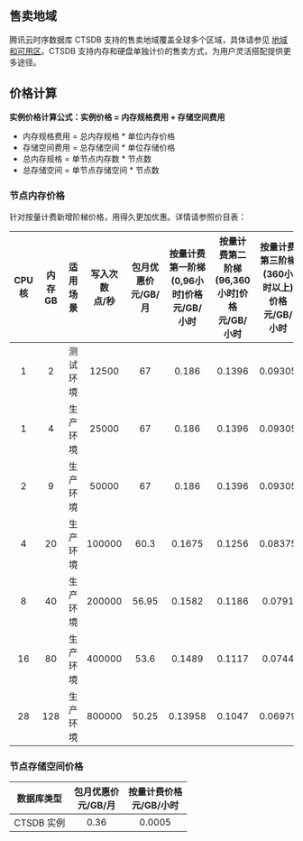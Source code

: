 ## 售卖地域 
腾讯云时序数据库 CTSDB 支持的售卖地域覆盖全球多个区域，具体请参见 [地域和可用区](https://cloud.tencent.com/document/product/652/31908)。CTSDB 支持内存和硬盘单独计价的售卖方式，为用户灵活搭配提供更多途径。

## 价格计算

**实例价格计算公式：实例价格 = 内存规格费用 + 存储空间费用**
- 内存规格费用 = 总内存规格 * 单位内存价格
- 存储空间费用 = 总存储空间 * 单位存储价格
- 总内存规格 = 单节点内存数 * 节点数
- 总存储空间 = 单节点存储空间 * 节点数

### 节点内存价格
针对按量计费新增阶梯价格，用得久更加优惠。详情请参照价目表：

 |CPU<br>核 |内存<br>GB |适用场景 |写入次数<br>点/秒 |包月优惠价 元/GB/月 |按量计费第一阶梯(0,96小时]价格<br> 元/GB/小时 |按量计费第二阶梯(96,360小时]价格<br> 元/GB/小时 |按量计费第三阶梯(360小时以上)价格<br> 元/GB/小时|
|:--:|:--:|:--:|:--:|:--:|:--:|:--:|:--:|
|1|2|测试环境|12500|67|0.186|0.1396|0.09305|
|1|4|生产环境|25000|67|0.186|0.1396|0.09305|
|2|9|生产环境|50000|67|0.186|0.1396|0.09305|
|4|20|生产环境|100000|60.3|0.1675|0.1256|0.08375|
|8|40|生产环境|200000|56.95|0.1582|0.1186|0.0791|
|16|80|生产环境|400000|53.6|0.1489|0.1117|0.0744|
|28|128|生产环境|800000|50.25|0.13958|0.1047|0.06979|

### 节点存储空间价格
 
|数据库类型|包月优惠价<br>元/GB/月 |按量计费价格<br>元/GB/小时 |
|:--:|:--:|:--:|
|CTSDB 实例|0.36|0.0005|

